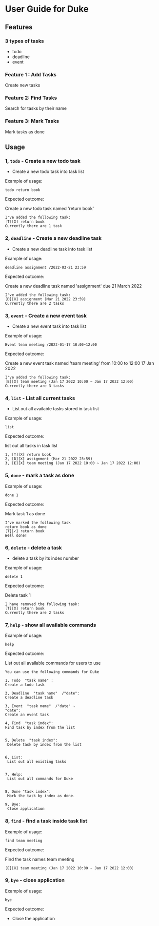 # User Guide for Duke

## Features

### 3 types of tasks
- todo
- deadline
- event

### Feature 1 : Add Tasks

Create new tasks

### Feature 2: Find Tasks

Search for tasks by their name

### Feature 3: Mark Tasks

Mark tasks as done

## Usage

### 1, `todo` - Create a new todo task

- Create a new todo task into task list

Example of usage:

`todo return book`

Expected outcome:

Create a new todo task named 'return book'

```
I've added the following task:
[T][X] return book
Currently there are 1 task
```

### 2, `deadline` - Create a new deadline task

- Create a new deadline task into task list

Example of usage:

`deadline assignment /2022-03-21 23:59`

Expected outcome:

Create a new deadline task named 'assignment' due 21 March 2022

```
I've added the following task:
[D][X] assignment (Mar 21 2022 23:59)
Currently there are 2 tasks
```
### 3, `event` - Create a new event task

- Create a new event task into task list

Example of usage:

`Event team meeting /2022-01-17 10:00~12:00`

Expected outcome:

Create a new event task named 'team meeting' from 10:00 to 12:00 17 Jan 2022

```
I've added the following task:
[E][X] team meeting (Jan 17 2022 10:00 ~ Jan 17 2022 12:00)
Currently there are 3 tasks
```
### 4, `list` - List all current tasks

- List out all available tasks stored in task list

Example of usage:

`list`

Expected outcome:

list out all tasks in task list

```
1, [T][X] return book
2, [D][X] assignment (Mar 21 2022 23:59)
3, [E][X] team meeting (Jan 17 2022 10:00 ~ Jan 17 2022 12:00)
```
### 5, `done` - mark a task as done

Example of usage:

`done 1`

Expected outcome:

Mark task 1 as done

```
I've marked the following task 
return book as done 
[T][✓] return book
Well done!
```
### 6, `delete` - delete a task

- delete a task by its index number

Example of usage:

`delete 1`

Expected outcome:

Delete task 1

```
I have removed the following task:
[T][X] return book
Currently there are 2 tasks 
```
### 7, `help` - show all available commands

Example of usage:

`help`

Expected outcome:

List out all available commands for users to use

```
You can use the following commands for Duke 

1, Todo  "task name" : 
Create a todo task 

2, Deadline  "task name"  /"date": 
Create a deadline task 

3, Event  "task name"  /"date" ~ 
"date":
Create an event task 

4, Find  "task index": 
Find task by index from the list


5, Delete  "task index": 
 Delete task by index from the list


6, List: 
 List out all existing tasks 


7, Help: 
 List out all commands for Duke


8, Done "task index": 
 Mark the task by index as done. 
 
9, Bye: 
 Close application 
```
### 8, `find` - find a task inside task list

Example of usage:

`find team meeting`

Expected outcome:

Find the task names team meeting

```
[E][X] team meeting (Jan 17 2022 10:00 ~ Jan 17 2022 12:00)
```
### 9, `bye` - close application

Example of usage:

`bye`

Expected outcome:

- Close the application

